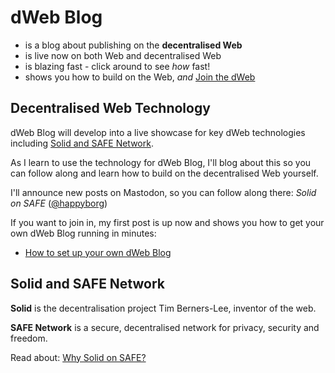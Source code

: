 # dWeb Blog

- is a blog about publishing on the **decentralised Web**
- is live now on both Web and decentralised Web
- is blazing fast - click around to see _how_ fast!
- shows you how to build on the Web, _and_ [Join the dWeb](#join-the-dweb)

## Decentralised Web Technology
<a name='decentralised-web-technology'></a>
dWeb Blog will develop into a live showcase for key dWeb technologies including [Solid and SAFE Network](#solid-and-safe-network).

As I learn to use the technology for dWeb Blog, I'll blog about this so you can follow along and learn how to build on the decentralised Web yourself.

I'll announce new posts on Mastodon, so you can follow along there: _Solid on SAFE_ ([@happyborg](https://fosstodon.org/@happyborg))

If you want to join in, my first post is up now and shows you how to get your own dWeb Blog running in minutes:

- [How to set up your own dWeb Blog](/blog/post/001-how-to-set-up-your-own-dweb-site)

## Solid and SAFE Network
<a name='solid-and-safe-network'></a>
**Solid** is the decentralisation project Tim Berners-Lee, inventor of the web.

**SAFE Network** is a secure, decentralised network for privacy, security and freedom.

Read about: [Why Solid on SAFE?](/blog/post/004-why-solid-on-safe/)
